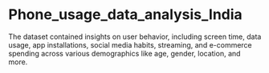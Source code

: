 # Phone_usage_data_analysis_India
The dataset contained insights on user behavior, including screen time, data usage, app installations, social media habits, streaming,
and e-commerce spending across various demographics like age, gender, location, and more.
